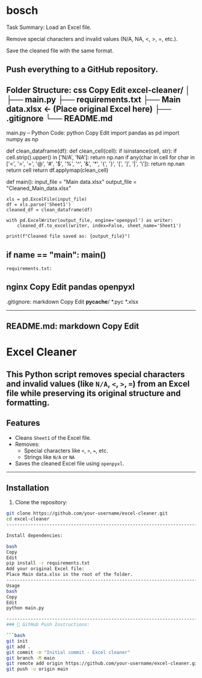 # bosch
Task Summary:
Load an Excel file.

Remove special characters and invalid values (N/A, NA, <, >, =, etc.).

Save the cleaned file with the same format.

Push everything to a GitHub repository.
-------------------------------------------------------------------------------------------
Folder Structure:
css
Copy
Edit
excel-cleaner/
│
├── main.py
├── requirements.txt
├── Main data.xlsx       ← (Place original Excel here)
├── .gitignore
└── README.md
---------------------------------------------------------------------------------------------
main.py – Python Code:
python
Copy
Edit
import pandas as pd
import numpy as np

def clean_dataframe(df):
    def clean_cell(cell):
        if isinstance(cell, str):
            if cell.strip().upper() in ['N/A', 'NA']:
                return np.nan
            if any(char in cell for char in ['<', '>', '=', '@', '#', '$', '%', '^', '&', '*', '{', '}', '[', ']', '|', '\\']):
                return np.nan
        return cell
    return df.applymap(clean_cell)

def main():
    input_file = "Main data.xlsx"
    output_file = "Cleaned_Main_data.xlsx"
    
    xls = pd.ExcelFile(input_file)
    df = xls.parse('Sheet1')
    cleaned_df = clean_dataframe(df)
    
    with pd.ExcelWriter(output_file, engine='openpyxl') as writer:
        cleaned_df.to_excel(writer, index=False, sheet_name='Sheet1')

    print(f"Cleaned file saved as: {output_file}")

if __name__ == "__main__":
    main()
-----------------------------------------------------------------------------------------------------------------
    requirements.txt:
nginx
Copy
Edit
pandas
openpyxl
------------------------------------------------------------------------------------------------------------------
.gitignore:
markdown
Copy
Edit
__pycache__/
*.pyc
*.xlsx

--------------------------------------------------------------------------------------------------------------------
README.md:
markdown
Copy
Edit
--------------------------------------------------------------------------------------------------------------------
#  Excel Cleaner

This Python script removes special characters and invalid values (like `N/A`, `<`, `>`, `=`) from an Excel file while preserving its original structure and formatting.
--------------------------------------------------------------------------------------------------------------------
## Features
- Cleans `Sheet1` of the Excel file.
- Removes:
  - Special characters like `<`, `>`, `=`, etc.
  - Strings like `N/A` or `NA`
- Saves the cleaned Excel file using `openpyxl`.
------------------------------------------------------------------------------------------------------------------------
##  Installation

1. Clone the repository:
```bash
git clone https://github.com/your-username/excel-cleaner.git
cd excel-cleaner
-----------------------------------------------------------------------------------------------------------------------

Install dependencies:

bash
Copy
Edit
pip install -r requirements.txt
Add your original Excel file:
Place Main data.xlsx in the root of the folder.
------------------------------------------------------------------------------------------------------------------------
Usage
bash
Copy
Edit
python main.py

--------------------------------------------------------------------------------------------------------------------------
### 🔄 GitHub Push Instructions:

```bash
git init
git add .
git commit -m "Initial commit - Excel cleaner"
git branch -M main
git remote add origin https://github.com/your-username/excel-cleaner.git
git push -u origin main
